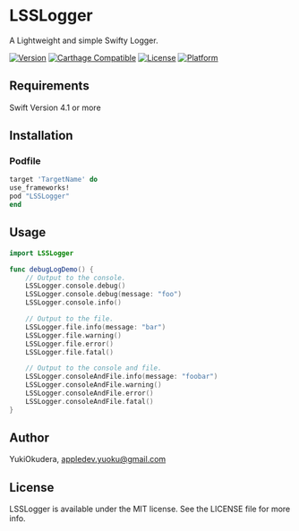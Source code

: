 # LSSLogger
A Lightweight and simple Swifty Logger.

[![Version](https://img.shields.io/cocoapods/v/LSSLogger.svg?style=flat)](http://cocoapods.org/pods/LSSLogger)
[![Carthage Compatible](https://img.shields.io/badge/Carthage-compatible-4BC51D.svg?style=flat)](https://github.com/stv-yokudera/LSSLogger)
[![License](https://img.shields.io/cocoapods/l/LSSLogger.svg?style=flat)](http://cocoapods.org/pods/LSSLogger)
[![Platform](https://img.shields.io/cocoapods/p/LSSLogger.svg?style=flat)](http://cocoapods.org/pods/LSSLogger)

## Requirements
Swift Version 4.1 or more

## Installation

### Podfile

```ruby
target 'TargetName' do
use_frameworks!
pod "LSSLogger"
end
```

## Usage

```swift
import LSSLogger

func debugLogDemo() {
    // Output to the console.
    LSSLogger.console.debug()
    LSSLogger.console.debug(message: "foo")
    LSSLogger.console.info()

    // Output to the file.
    LSSLogger.file.info(message: "bar")
    LSSLogger.file.warning()
    LSSLogger.file.error()
    LSSLogger.file.fatal()

    // Output to the console and file.
    LSSLogger.consoleAndFile.info(message: "foobar")
    LSSLogger.consoleAndFile.warning()
    LSSLogger.consoleAndFile.error()
    LSSLogger.consoleAndFile.fatal()
}
```

## Author

YukiOkudera, appledev.yuoku@gmail.com

## License

LSSLogger is available under the MIT license. See the LICENSE file for more info.
